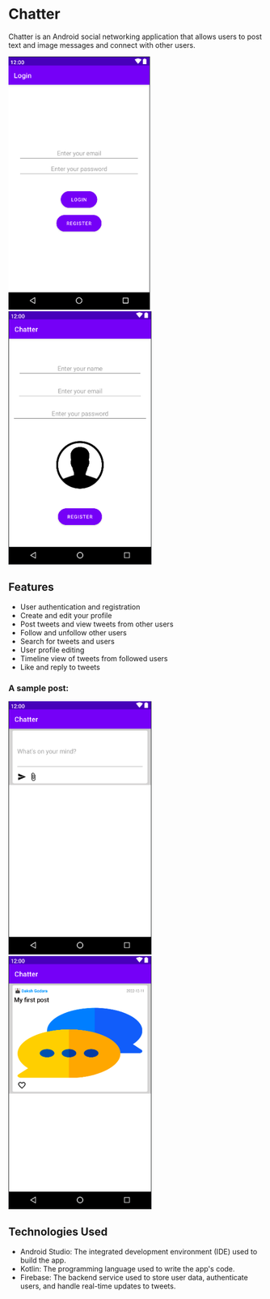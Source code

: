 # Chatter

Chatter is an Android social networking application that allows users to post text and image messages and connect with other users.


<p >
  <img src="https://github.com/dakshgodara2001/Chatter/blob/main/images/Screen%20Shot%202023-03-14%20at%2011.36.36%20PM.png" height=500>
  <img src="https://github.com/dakshgodara2001/Chatter/blob/main/images/Screen%20Shot%202023-03-14%20at%2011.39.12%20PM.png" height=500>
</p>


## Features

- User authentication and registration
- Create and edit your profile
- Post tweets and view tweets from other users
- Follow and unfollow other users
- Search for tweets and users
- User profile editing
- Timeline view of tweets from followed users
- Like and reply to tweets



### A sample post:

<p>
<img src="https://github.com/dakshgodara2001/Chatter/blob/main/images/Screen%20Shot%202023-03-14%20at%2011.39.34%20PM.png" height=500>
  <img src="https://github.com/dakshgodara2001/Chatter/blob/main/images/Screen%20Shot%202023-03-14%20at%2011.43.30%20PM.png" height=500>
</p>

## Technologies Used

- Android Studio: The integrated development environment (IDE) used to build the app.
- Kotlin: The programming language used to write the app's code.
- Firebase: The backend service used to store user data, authenticate users, and handle real-time updates to tweets.

